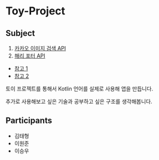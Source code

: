 # Toy-Project

## Subject
1) [카카오 이미지 검색 API](https://developers.kakao.com/docs/latest/ko/daum-search/dev-guide#search-image)
2) [해리 포터 API](https://hp-api.herokuapp.com/)
  - [참고 1](https://hp-api.herokuapp.com/)
  - [참고 2](https://medium.com/@hongbeomi/create-android-app-with-mvvm-pattern-simply-using-android-architecture-component-529d983eaabe)

토이 프로젝트를 통해서 Kotlin 언어를 실제로 사용해 앱을 만듭니다. 

추가로 사용해보고 싶은 기술과 공부하고 싶은 구조를 생각해봅니다.

## Participants

- 김태형
- 이원준
- 이승우
